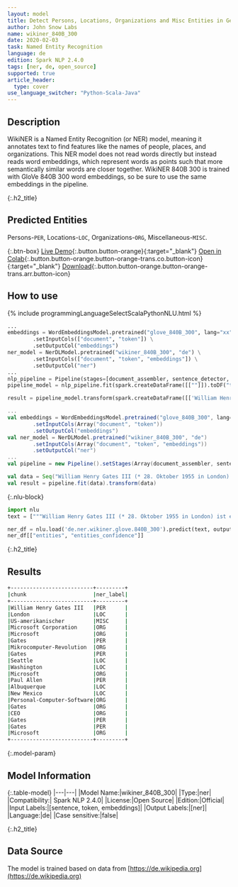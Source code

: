 ```yaml
---
layout: model
title: Detect Persons, Locations, Organizations and Misc Entities in German (WikiNER 840B 300)
author: John Snow Labs
name: wikiner_840B_300
date: 2020-02-03
task: Named Entity Recognition
language: de
edition: Spark NLP 2.4.0
tags: [ner, de, open_source]
supported: true
article_header:
  type: cover
use_language_switcher: "Python-Scala-Java"
---
```


## Description
WikiNER is a Named Entity Recognition (or NER) model, meaning it annotates text to find features like the names of people, places, and organizations. This NER model does not read words directly but instead reads word embeddings, which represent words as points such that more semantically similar words are closer together. WikiNER 840B 300 is trained with GloVe 840B 300 word embeddings, so be sure to use the same embeddings in the pipeline.

{:.h2_title}
## Predicted Entities 
Persons-`PER`, Locations-`LOC`, Organizations-`ORG`, Miscellaneous-`MISC`.


{:.btn-box}
[Live Demo](https://demo.johnsnowlabs.com/public/NER_DE){:.button.button-orange}{:target="_blank"}
[Open in Colab](https://colab.research.google.com/github/JohnSnowLabs/spark-nlp-workshop/blob/master/tutorials/streamlit_notebooks/NER_DE.ipynb){:.button.button-orange.button-orange-trans.co.button-icon}{:target="_blank"}
[Download](https://s3.amazonaws.com/auxdata.johnsnowlabs.com/public/models/wikiner_840B_300_de_2.4.0_2.4_1579699913555.zip){:.button.button-orange.button-orange-trans.arr.button-icon}

## How to use 

<div class="tabs-box" markdown="1">

{% include programmingLanguageSelectScalaPythonNLU.html %}

```python
...
embeddings = WordEmbeddingsModel.pretrained("glove_840B_300", lang="xx") \
        .setInputCols(["document", "token"]) \
        .setOutputCol("embeddings")
ner_model = NerDLModel.pretrained("wikiner_840B_300", "de") \
        .setInputCols(["document", "token", "embeddings"]) \
        .setOutputCol("ner")
...        
nlp_pipeline = Pipeline(stages=[document_assembler, sentence_detector, tokenizer, embeddings, ner_model, ner_converter])
pipeline_model = nlp_pipeline.fit(spark.createDataFrame([[""]]).toDF("text"))

result = pipeline_model.transform(spark.createDataFrame([['William Henry Gates III (* 28. Oktober 1955 in London) ist ein US-amerikanischer Geschäftsmann, Softwareentwickler, Investor und Philanthrop. Er ist bekannt als Mitbegründer der Microsoft Corporation. Während seiner Karriere bei Microsoft war Gates Vorsitzender, Chief Executive Officer (CEO), Präsident und Chief Software Architect und bis Mai 2014 der größte Einzelaktionär. Er ist einer der bekanntesten Unternehmer und Pioniere der Mikrocomputer-Revolution der 1970er und 1980er Jahre. Gates wurde in Seattle, Washington, geboren und wuchs dort auf. 1975 gründete er Microsoft zusammen mit seinem Freund aus Kindertagen, Paul Allen, in Albuquerque, New Mexico. Es entwickelte sich zum weltweit größten Unternehmen für Personal-Computer-Software. Gates leitete das Unternehmen als Chairman und CEO, bis er im Januar 2000 als CEO zurücktrat. Er blieb jedoch Chairman und wurde Chief Software Architect. In den späten neunziger Jahren wurde Gates für seine Geschäftstaktiken kritisiert, die als wettbewerbswidrig angesehen wurden. Diese Meinung wurde durch zahlreiche Gerichtsurteile bestätigt. Im Juni 2006 gab Gates bekannt, dass er eine Teilzeitstelle bei Microsoft und eine Vollzeitstelle bei der Bill & Melinda Gates Foundation, der privaten gemeinnützigen Stiftung, die er und seine Frau Melinda Gates im Jahr 2000 gegründet haben, übernehmen wird. Er übertrug seine Aufgaben nach und nach auf Ray Ozzie und Craig Mundie. Im Februar 2014 trat er als Vorsitzender von Microsoft zurück und übernahm eine neue Position als Technologieberater, um den neu ernannten CEO Satya Nadella zu unterstützen.']], ["text"]))
```

```scala
...
val embeddings = WordEmbeddingsModel.pretrained("glove_840B_300", lang="xx")
        .setInputCols(Array("document", "token"))
        .setOutputCol("embeddings")
val ner_model = NerDLModel.pretrained("wikiner_840B_300", "de")
        .setInputCols(Array("document", "token", "embeddings"))
        .setOutputCol("ner")
...
val pipeline = new Pipeline().setStages(Array(document_assembler, sentence_detector, tokenizer, embeddings, ner_model, ner_converter))

val data = Seq("William Henry Gates III (* 28. Oktober 1955 in London) ist ein US-amerikanischer Geschäftsmann, Softwareentwickler, Investor und Philanthrop. Er ist bekannt als Mitbegründer der Microsoft Corporation. Während seiner Karriere bei Microsoft war Gates Vorsitzender, Chief Executive Officer (CEO), Präsident und Chief Software Architect und bis Mai 2014 der größte Einzelaktionär. Er ist einer der bekanntesten Unternehmer und Pioniere der Mikrocomputer-Revolution der 1970er und 1980er Jahre. Gates wurde in Seattle, Washington, geboren und wuchs dort auf. 1975 gründete er Microsoft zusammen mit seinem Freund aus Kindertagen, Paul Allen, in Albuquerque, New Mexico. Es entwickelte sich zum weltweit größten Unternehmen für Personal-Computer-Software. Gates leitete das Unternehmen als Chairman und CEO, bis er im Januar 2000 als CEO zurücktrat. Er blieb jedoch Chairman und wurde Chief Software Architect. In den späten neunziger Jahren wurde Gates für seine Geschäftstaktiken kritisiert, die als wettbewerbswidrig angesehen wurden. Diese Meinung wurde durch zahlreiche Gerichtsurteile bestätigt. Im Juni 2006 gab Gates bekannt, dass er eine Teilzeitstelle bei Microsoft und eine Vollzeitstelle bei der Bill & Melinda Gates Foundation, der privaten gemeinnützigen Stiftung, die er und seine Frau Melinda Gates im Jahr 2000 gegründet haben, übernehmen wird. Er übertrug seine Aufgaben nach und nach auf Ray Ozzie und Craig Mundie. Im Februar 2014 trat er als Vorsitzender von Microsoft zurück und übernahm eine neue Position als Technologieberater, um den neu ernannten CEO Satya Nadella zu unterstützen.").toDF("text")
val result = pipeline.fit(data).transform(data)
```

{:.nlu-block}
```python
import nlu
text = ["""William Henry Gates III (* 28. Oktober 1955 in London) ist ein US-amerikanischer Geschäftsmann, Softwareentwickler, Investor und Philanthrop. Er ist bekannt als Mitbegründer der Microsoft Corporation. Während seiner Karriere bei Microsoft war Gates Vorsitzender, Chief Executive Officer (CEO), Präsident und Chief Software Architect und bis Mai 2014 der größte Einzelaktionär. Er ist einer der bekanntesten Unternehmer und Pioniere der Mikrocomputer-Revolution der 1970er und 1980er Jahre. Gates wurde in Seattle, Washington, geboren und wuchs dort auf. 1975 gründete er Microsoft zusammen mit seinem Freund aus Kindertagen, Paul Allen, in Albuquerque, New Mexico. Es entwickelte sich zum weltweit größten Unternehmen für Personal-Computer-Software. Gates leitete das Unternehmen als Chairman und CEO, bis er im Januar 2000 als CEO zurücktrat. Er blieb jedoch Chairman und wurde Chief Software Architect. In den späten neunziger Jahren wurde Gates für seine Geschäftstaktiken kritisiert, die als wettbewerbswidrig angesehen wurden. Diese Meinung wurde durch zahlreiche Gerichtsurteile bestätigt. Im Juni 2006 gab Gates bekannt, dass er eine Teilzeitstelle bei Microsoft und eine Vollzeitstelle bei der Bill & Melinda Gates Foundation, der privaten gemeinnützigen Stiftung, die er und seine Frau Melinda Gates im Jahr 2000 gegründet haben, übernehmen wird. Er übertrug seine Aufgaben nach und nach auf Ray Ozzie und Craig Mundie. Im Februar 2014 trat er als Vorsitzender von Microsoft zurück und übernahm eine neue Position als Technologieberater, um den neu ernannten CEO Satya Nadella zu unterstützen."""]

ner_df = nlu.load('de.ner.wikiner.glove.840B_300').predict(text, output_level = "chunk")
ner_df[["entities", "entities_confidence"]]
```

</div>

{:.h2_title}
## Results

```bash
+--------------------------+---------+
|chunk                     |ner_label|
+--------------------------+---------+
|William Henry Gates III   |PER      |
|London                    |LOC      |
|US-amerikanischer         |MISC     |
|Microsoft Corporation     |ORG      |
|Microsoft                 |ORG      |
|Gates                     |PER      |
|Mikrocomputer-Revolution  |ORG      |
|Gates                     |PER      |
|Seattle                   |LOC      |
|Washington                |LOC      |
|Microsoft                 |ORG      |
|Paul Allen                |PER      |
|Albuquerque               |LOC      |
|New Mexico                |LOC      |
|Personal-Computer-Software|ORG      |
|Gates                     |ORG      |
|CEO                       |ORG      |
|Gates                     |PER      |
|Gates                     |PER      |
|Microsoft                 |ORG      |
+--------------------------+---------+
```


{:.model-param}
## Model Information

{:.table-model}
|---|---|
|Model Name:|wikiner_840B_300|
|Type:|ner|
|Compatibility:| Spark NLP 2.4.0|
|License:|Open Source|
|Edition:|Official|
|Input Labels:|[sentence, token, embeddings]|
|Output Labels:|[ner]|
|Language:|de|
|Case sensitive:|false|


{:.h2_title}
## Data Source
The model is trained based on data from [https://de.wikipedia.org](https://de.wikipedia.org)